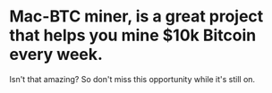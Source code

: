 # Mac-BTC miner, is a great project that helps you mine $10k Bitcoin every week.
Isn't that amazing? So don't miss this opportunity while it's still on.
